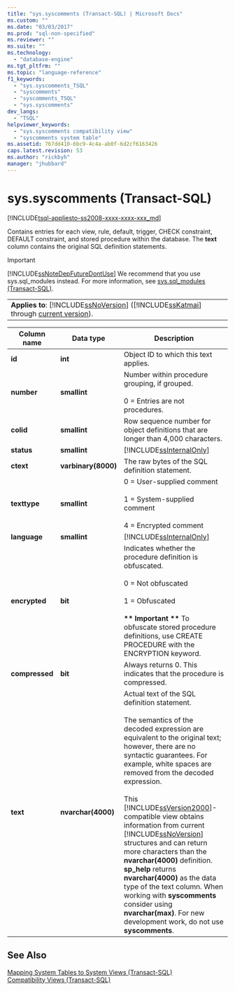 ```yaml
---
title: "sys.syscomments (Transact-SQL) | Microsoft Docs"
ms.custom: ""
ms.date: "03/03/2017"
ms.prod: "sql-non-specified"
ms.reviewer: ""
ms.suite: ""
ms.technology: 
  - "database-engine"
ms.tgt_pltfrm: ""
ms.topic: "language-reference"
f1_keywords: 
  - "sys.syscomments_TSQL"
  - "syscomments"
  - "syscomments_TSQL"
  - "sys.syscomments"
dev_langs: 
  - "TSQL"
helpviewer_keywords: 
  - "sys.syscomments compatibility view"
  - "syscomments system table"
ms.assetid: 767dd410-6bc9-4c4a-ab0f-6d2cf6163426
caps.latest.revision: 53
ms.author: "rickbyh"
manager: "jhubbard"
---
```

# sys.syscomments (Transact-SQL)
[!INCLUDE[tsql-appliesto-ss2008-xxxx-xxxx-xxx_md](../../../a9retired/includes/tsql-appliesto-ss2008-xxxx-xxxx-xxx-md.md)]

  Contains entries for each view, rule, default, trigger, CHECK constraint, DEFAULT constraint, and stored procedure within the database. The **text** column contains the original SQL definition statements.  
  
> [!IMPORTANT]  
>  [!INCLUDE[ssNoteDepFutureDontUse](../../../database-engine/availability-groups/windows/includes/ssnotedepfuturedontuse-md.md)] We recommend that you use sys.sql_modules instead. For more information, see [sys.sql_modules &#40;Transact-SQL&#41;](../../../relational-databases/reference/system-catalog-views/sys.sql-modules-transact-sql.md).  
  
||  
|-|  
|**Applies to**: [!INCLUDE[ssNoVersion](../../../a9notintoc/includes/ssnoversion-md.md)] ([!INCLUDE[ssKatmai](../../../a9notintoc/includes/sskatmai-md.md)] through [current version](http://go.microsoft.com/fwlink/p/?LinkId=299658)).|  
  
|Column name|Data type|Description|  
|-----------------|---------------|-----------------|  
|**id**|**int**|Object ID to which this text applies.|  
|**number**|**smallint**|Number within procedure grouping, if grouped.<br /><br /> 0 = Entries are not procedures.|  
|**colid**|**smallint**|Row sequence number for object definitions that are longer than 4,000 characters.|  
|**status**|**smallint**|[!INCLUDE[ssInternalOnly](../../../integration-services/data-flow/transformations/includes/ssinternalonly-md.md)]|  
|**ctext**|**varbinary(8000)**|The raw bytes of the SQL definition statement.|  
|**texttype**|**smallint**|0 = User-supplied comment<br /><br /> 1 = System-supplied comment<br /><br /> 4 = Encrypted comment|  
|**language**|**smallint**|[!INCLUDE[ssInternalOnly](../../../integration-services/data-flow/transformations/includes/ssinternalonly-md.md)]|  
|**encrypted**|**bit**|Indicates whether the procedure definition is obfuscated.<br /><br /> 0 = Not obfuscated<br /><br /> 1 = Obfuscated<br /><br /> **\*\* Important \*\*** To obfuscate stored procedure definitions, use CREATE PROCEDURE with the ENCRYPTION keyword.|  
|**compressed**|**bit**|Always returns 0. This indicates that the procedure is compressed.|  
|**text**|**nvarchar(4000)**|Actual text of the SQL definition statement.<br /><br /> The semantics of the decoded expression are equivalent to the original text; however, there are no syntactic guarantees. For example, white spaces are removed from the decoded expression.<br /><br /> This [!INCLUDE[ssVersion2000](../../../a9notintoc/includes/ssversion2000-md.md)]-compatible view obtains information from current [!INCLUDE[ssNoVersion](../../../a9notintoc/includes/ssnoversion-md.md)] structures and can return more characters than the **nvarchar(4000)** definition. **sp_help** returns **nvarchar(4000)** as the data type of the text column. When working with **syscomments** consider using **nvarchar(max)**. For new development work, do not use **syscomments**.|  
  
## See Also  
 [Mapping System Tables to System Views &#40;Transact-SQL&#41;](../../../relational-databases/reference/system-tables/mapping-system-tables-to-system-views-transact-sql.md)   
 [Compatibility Views &#40;Transact-SQL&#41;](../Topic/Compatibility%20Views%20\(Transact-SQL\).md)  
  
  